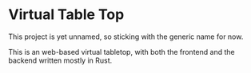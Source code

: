 # Virtual Table Top

This project is yet unnamed, so sticking with the generic name for now.

This is an web-based virtual tabletop, with both the frontend and the backend
written mostly in Rust.
